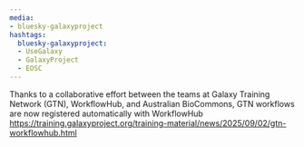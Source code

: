```yaml
---
media:
- bluesky-galaxyproject
hashtags:
  bluesky-galaxyproject:
  - UseGalaxy
  - GalaxyProject
  - EOSC
---
```

Thanks to a collaborative effort between the teams at Galaxy Training Network (GTN), WorkflowHub, and Australian BioCommons, GTN workflows are now registered automatically with WorkflowHub
https://training.galaxyproject.org/training-material/news/2025/09/02/gtn-workflowhub.html